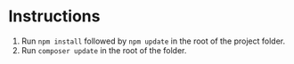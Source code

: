 # Instructions

1. Run `npm install` followed by `npm update` in the root of the project folder.
2. Run `composer update` in the root of the folder.
